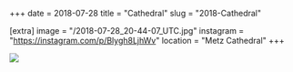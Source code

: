 +++
date = 2018-07-28
title = "Cathedral"
slug = "2018-Cathedral"

[extra]
image = "/2018-07-28_20-44-07_UTC.jpg"
instagram = "https://instagram.com/p/Blygh8LjhWv"
location = "Metz Cathedral"
+++

<img src="/2018-07-28_20-44-07_UTC.jpg" />
